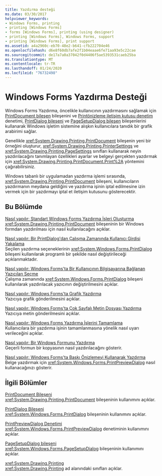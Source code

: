```yaml
---
title: Yazdırma desteği
ms.date: 03/30/2017
helpviewer_keywords:
- Windows Forms, printing
- printing [Windows Forms]
- forms [Windows Forms], printing (using designer)
- printing [Windows Forms], Windows Forms, support
- printing [Windows Forms], print support
ms.assetid: a4a2960c-eb70-48e2-b641-cfb222704e46
ms.openlocfilehash: d6e8f60db7afe2f1b04eaae6fe71aa93e5c22cae
ms.sourcegitcommit: de17a7a0a37042f0d4406f5ae5393531caeb25ba
ms.translationtype: MT
ms.contentlocale: tr-TR
ms.lasthandoff: 01/24/2020
ms.locfileid: "76732498"
---
```

# <a name="windows-forms-print-support"></a>Windows Forms Yazdırma Desteği
Windows Forms Yazdırma, öncelikle kullanıcının yazdırmasını sağlamak için [PrintDocument bileşen](../controls/printdocument-component-windows-forms.md) bileşenini ve [Printönizleme iletişim kutusu denetim](../controls/printpreviewdialog-control-windows-forms.md) denetimi, [PrintDialog bileşeni](../controls/printdialog-component-windows-forms.md) ve [PageSetupDialog bileşen](../controls/pagesetupdialog-component-windows-forms.md) bileşenlerini kullanarak Windows işletim sistemine alışkın kullanıcılara tanıdık bir grafik arabirimi sağlar.  
  
 Genellikle <xref:System.Drawing.Printing.PrintDocument> bileşenin yeni bir örneğini oluşturur, <xref:System.Drawing.Printing.PrinterSettings> ve <xref:System.Drawing.Printing.PageSettings> sınıfları kullanarak neyin yazdırılacağını tanımlayan özellikleri ayarlar ve belgeyi gerçekten yazdırmak için <xref:System.Drawing.Printing.PrintDocument.Print%2A> yöntemini çağırabilirsiniz.  
  
 Windows tabanlı bir uygulamadan yazdırma işlemi sırasında, <xref:System.Drawing.Printing.PrintDocument> bileşeni, kullanıcıların yazdırmanın meydana geldiğini ve yazdırma işinin iptal edilmesine izin vermek için bir yazdırmayı iptal et iletişim kutusunu gösterecektir.  
  
## <a name="in-this-section"></a>Bu Bölümde  
 [Nasıl yapılır: Standart Windows Forms Yazdırma İşleri Oluşturma](how-to-create-standard-windows-forms-print-jobs.md)  
 <xref:System.Drawing.Printing.PrintDocument> bileşeninin bir Windows formdan yazdırılması için nasıl kullanılacağını açıklar.  
  
 [Nasıl yapılır: Bir PrintDialog'dan Çalışma Zamanında Kullanıcı Girdisi Yakalama](how-to-capture-user-input-from-a-printdialog-at-run-time.md)  
 Seçilen yazdırma seçeneklerinin <xref:System.Windows.Forms.PrintDialog> bileşeni kullanılarak programlı bir şekilde nasıl değiştirileceği açıklanmaktadır.  
  
 [Nasıl yapılır: Windows Forms'ta Bir Kullanıcının Bilgisayarına Bağlanan Yazıcıları Seçme](how-to-choose-the-printers-attached-to-user-computer-in-windows-forms.md)  
 Çalışma zamanında <xref:System.Windows.Forms.PrintDialog> bileşeni kullanılarak yazdırılacak yazıcının değiştirilmesini açıklar.  
  
 [Nasıl yapılır: Windows Forms'ta Grafik Yazdırma](how-to-print-graphics-in-windows-forms.md)  
 Yazıcıya grafik gönderilmesini açıklar.  
  
 [Nasıl yapılır: Windows Forms'ta Çok Sayfalı Metin Dosyası Yazdırma](how-to-print-a-multi-page-text-file-in-windows-forms.md)  
 Yazıcıya metin gönderilmesini açıklar.  
  
 [Nasıl yapılır: Windows Forms Yazdırma İşlerini Tamamlama](how-to-complete-windows-forms-print-jobs.md)  
 Kullanıcılara bir yazdırma işinin tamamlanmasına yönelik nasıl uyarı verileceğini açıklar.  
  
 [Nasıl yapılır: Bir Windows Formunu Yazdırma](how-to-print-a-windows-form.md)  
 Geçerli formun bir kopyasının nasıl yazdırılacağını gösterir.  
  
 [Nasıl yapılır: Windows Forms'ta Baskı Önizlemeyi Kullanarak Yazdırma](how-to-print-in-windows-forms-using-print-preview.md)  
 Belge yazdırmak için <xref:System.Windows.Forms.PrintPreviewDialog> nasıl kullanacağınızı gösterir.  
  
## <a name="related-sections"></a>İlgili Bölümler  
 [PrintDocument Bileşeni](../controls/printdocument-component-windows-forms.md)  
 <xref:System.Drawing.Printing.PrintDocument> bileşeninin kullanımını açıklar.  
  
 [PrintDialog Bileşeni](../controls/printdialog-component-windows-forms.md)  
 <xref:System.Windows.Forms.PrintDialog> bileşeninin kullanımını açıklar.  
  
 [PrintPreviewDialog Denetimi](../controls/printpreviewdialog-control-windows-forms.md)  
 <xref:System.Windows.Forms.PrintPreviewDialog> denetiminin kullanımını açıklar.  
  
 [PageSetupDialog bileşeni](../controls/pagesetupdialog-component-windows-forms.md)  
 <xref:System.Windows.Forms.PageSetupDialog> bileşeninin kullanımını açıklar.  
  
 <xref:System.Drawing.Printing>  
 <xref:System.Drawing.Printing> ad alanındaki sınıfları açıklar.
